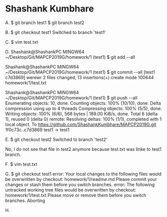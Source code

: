 # Shashank Kumbhare

A.
$ git branch test1
$ git branch test2


B.
$ git checkout test1
Switched to branch 'test1'


C.
$ vim test.txt


D.
Shashank@ShashankPC MINGW64 ~/Desktop/Git/MAPCP2019G/homework/1 (test1)
$ git add --all


Shashank@ShashankPC MINGW64 ~/Desktop/Git/MAPCP2019G/homework/1 (test1)
$ git commit --all
[test1 c7d3869] werewr
 2 files changed, 13 insertions(+)
 create mode 100644 homework/1/test.txt

Shashank@ShashankPC MINGW64 ~/Desktop/Git/MAPCP2019G/homework/1 (test1)
$ git push --all
Enumerating objects: 10, done.
Counting objects: 100% (10/10), done.
Delta compression using up to 4 threads
Compressing objects: 100% (5/5), done.
Writing objects: 100% (6/6), 568 bytes | 189.00 KiB/s, done.
Total 6 (delta 1), reused 0 (delta 0)
remote: Resolving deltas: 100% (1/1), completed with 1 local object.
To https://github.com/ShashankKumbhare/MAPCP2019G.git
   1f0c73c..c7d3869  test1 -> test1


E. 
$ git checkout test2
Switched to branch 'test2'

No, I do not see that file in test2 anymore because test.txt was linke to test1 branch.


F.
$ vim test.txt


G.
$ git checkout test1
error: Your local changes to the following files would be overwritten by checkout:
        homework/1/readme.md
Please commit your changes or stash them before you switch branches.
error: The following untracked working tree files would be overwritten by checkout:
        homework/1/test.txt
Please move or remove them before you switch branches.
Aborting


H.



